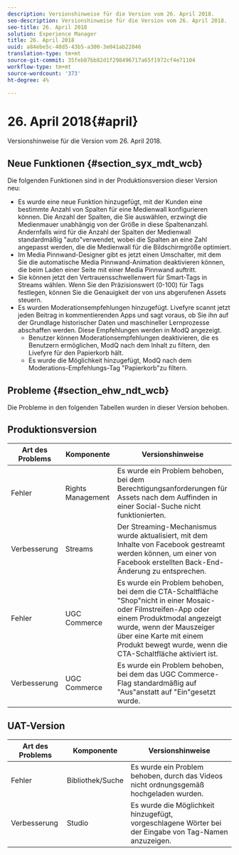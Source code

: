 ```yaml
---
description: Versionshinweise für die Version vom 26. April 2018.
seo-description: Versionshinweise für die Version vom 26. April 2018.
seo-title: 26. April 2018
solution: Experience Manager
title: 26. April 2018
uuid: a84ebe5c-40d5-43b5-a300-3e041ab22046
translation-type: tm+mt
source-git-commit: 35feb87bb82d1f298496717a65f1972cf4e71104
workflow-type: tm+mt
source-wordcount: '373'
ht-degree: 4%

---
```



# 26. April 2018{#april}

Versionshinweise für die Version vom 26. April 2018.

## Neue Funktionen {#section_syx_mdt_wcb}

Die folgenden Funktionen sind in der Produktionsversion dieser Version neu:

* Es wurde eine neue Funktion hinzugefügt, mit der Kunden eine bestimmte Anzahl von Spalten für eine Medienwall konfigurieren können. Die Anzahl der Spalten, die Sie auswählen, erzwingt die Medienmauer unabhängig von der Größe in diese Spaltenanzahl. Andernfalls wird für die Anzahl der Spalten der Medienwall standardmäßig &quot;auto&quot;verwendet, wobei die Spalten an eine Zahl angepasst werden, die die Medienwall für die Bildschirmgröße optimiert.
* Im Media Pinnwand-Designer gibt es jetzt einen Umschalter, mit dem Sie die automatische Media Pinnwand-Animation deaktivieren können, die beim Laden einer Seite mit einer Media Pinnwand auftritt.
* Sie können jetzt den Vertrauensschwellenwert für Smart-Tags in Streams wählen. Wenn Sie den Präzisionswert (0-100) für Tags festlegen, können Sie die Genauigkeit der von uns abgerufenen Assets steuern.
* Es wurden Moderationsempfehlungen hinzugefügt. Livefyre scannt jetzt jeden Beitrag in kommentierenden Apps und sagt voraus, ob Sie ihn auf der Grundlage historischer Daten und maschineller Lernprozesse abschaffen werden. Diese Empfehlungen werden in ModQ angezeigt.
   * Benutzer können Moderationsempfehlungen deaktivieren, die es Benutzern ermöglichen, ModQ nach dem Inhalt zu filtern, den Livefyre für den Papierkorb hält.
   * Es wurde die Möglichkeit hinzugefügt, ModQ nach dem Moderations-Empfehlungs-Tag &quot;Papierkorb&quot;zu filtern.

## Probleme {#section_ehw_ndt_wcb}

Die Probleme in den folgenden Tabellen wurden in dieser Version behoben.

## Produktionsversion

| **Art des Problems** | **Komponente** | **Versionshinweise** |
|---|---|---|
| Fehler | Rights Management | Es wurde ein Problem behoben, bei dem Berechtigungsanforderungen für Assets nach dem Auffinden in einer Social-Suche nicht funktionierten. |
| Verbesserung | Streams | Der Streaming-Mechanismus wurde aktualisiert, mit dem Inhalte von Facebook gestreamt werden können, um einer von Facebook erstellten Back-End-Änderung zu entsprechen. |
| Fehler | UGC Commerce | Es wurde ein Problem behoben, bei dem die CTA-Schaltfläche &quot;Shop&quot;nicht in einer Mosaic- oder Filmstreifen-App oder einem Produktmodal angezeigt wurde, wenn der Mauszeiger über eine Karte mit einem Produkt bewegt wurde, wenn die CTA-Schaltfläche aktiviert ist. |
| Verbesserung | UGC Commerce | Es wurde ein Problem behoben, bei dem das UGC Commerce-Flag standardmäßig auf &quot;Aus&quot;anstatt auf &quot;Ein&quot;gesetzt wurde. |

## UAT-Version

| **Art des Problems** | **Komponente** | **Versionshinweise** |
|---|---|---|
| Fehler | Bibliothek/Suche | Es wurde ein Problem behoben, durch das Videos nicht ordnungsgemäß hochgeladen wurden. |
| Verbesserung | Studio | Es wurde die Möglichkeit hinzugefügt, vorgeschlagene Wörter bei der Eingabe von Tag-Namen anzuzeigen. |


